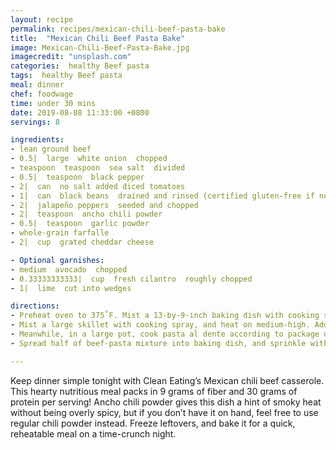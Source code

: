 ```yaml
---
layout: recipe
permalink: recipes/mexican-chili-beef-pasta-bake
title:  "Mexican Chili Beef Pasta Bake"
image: Mexican-Chili-Beef-Pasta-Bake.jpg
imagecredit: "unsplash.com"
categories:  healthy Beef pasta
tags:  healthy Beef pasta
meal: dinner
chef: foodwage
time: under 30 mins
date: 2019-08-08 11:33:00 +0800
servings: 8

ingredients:
- lean ground beef
- 0.5|  large  white onion  chopped
- teaspoon  teaspoon  sea salt  divided
- 0.5|  teaspoon  black pepper
- 2|  can  no salt added diced tomatoes
- 1|  can  black beans  drained and rinsed (certified gluten-free if necessary)
- 2|  jalapeño peppers  seeded and chopped
- 2|  teaspoon  ancho chili powder
- 0.5|  teaspoon  garlic powder
- whole-grain farfalle
- 2|  cup  grated cheddar cheese

- Optional garnishes:
- medium  avocado  chopped
- 0.33333333333|  cup  fresh cilantro  roughly chopped
- 1|  lime  cut into wedges

directions:
- Preheat oven to 375˚F. Mist a 13-by-9-inch baking dish with cooking spray. Set aside.
- Mist a large skillet with cooking spray, and heat on medium-high. Add beef, onion, 1/2 teaspoon salt and black pepper, and cook, breaking up beef with a spoon until no longer pink, about 7–8 minutes. Stir in tomatoes, beans, jalapeños, chili powder, garlic powder and remaining 1/4 teaspoon salt. Bring to a simmer and cook, stirring occasionally, until heated through, about 3 minutes.
- Meanwhile, in a large pot, cook pasta al dente according to package directions. Drain and return to pot. Stir in beef mixture.
- Spread half of beef-pasta mixture into baking dish, and sprinkle with half of cheese. Top evenly with remaining beef-pasta mixture and cheese. Bake until cheese is melted and sauce is bubbling, 12–14 minutes. Let cool for 10 minutes. Garnish with avocado and cilantro. Serve with lime wedges (if using).

---
```

Keep dinner simple tonight with Clean Eating’s Mexican chili beef casserole. This hearty nutritious meal packs in 9 grams of fiber and 30 grams of protein per serving! Ancho chili powder gives this dish a hint of smoky heat without being overly spicy, but if you don’t have it on hand, feel free to use regular chili powder instead. Freeze leftovers, and bake it for a quick, reheatable meal on a time-crunch night.